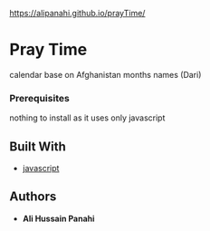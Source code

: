 https://alipanahi.github.io/prayTime/

# Pray Time

calendar base on Afghanistan months names (Dari)

### Prerequisites

nothing to install as it uses only javascript

## Built With

* [javascript](https://www.javascript.com/)

## Authors

* **Ali Hussain Panahi**
